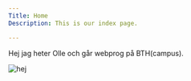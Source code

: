```yaml
---
Title: Home
Description: This is our index page.

---
```


<div class="box"><div class = "insidediv"><p>Hej jag heter Olle och går webprog på BTH(campus).</p></div><div class="pic"><img class="pictureofme" src="%base_url%/image/ye.png" alt="hej"></div></div>
